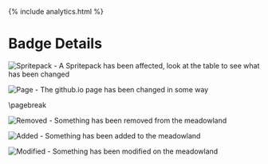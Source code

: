 {% include analytics.html %}

# Badge Details

![Spritepack](https://img.shields.io/badge/-Spritepack-blue) - A Spritepack has been affected, look at the table to see what has been changed

![Page](https://img.shields.io/badge/-Page-yellow)           - The github.io page has been changed in some way

\pagebreak

![Removed](https://img.shields.io/badge/-Removed-red)        - Something has been removed from the meadowland

![Added](https://img.shields.io/badge/-Added-brightgreen)    - Something has been added to the meadowland

![Modified](https://img.shields.io/badge/-Modified-orange)   - Something has been modified on the meadowland

